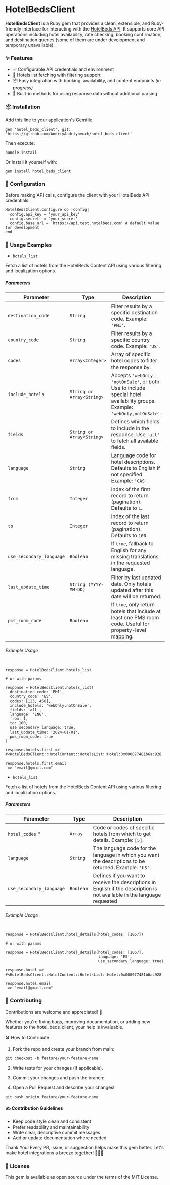 # HotelBedsClient

**HotelBedsClient** is a Ruby gem that provides a clean, extensible, and Ruby-friendly interface for interacting with the [HotelBeds API](https://developer.hotelbeds.com/). It supports core API operations including hotel availability, rate checking, booking confirmation, and destination queries (some of them are under development and temporary unavailable).

### ✨ Features

- ✅ Configurable API credentials and environment
- 🏨 Hotels list fetching with filtering support
- 📦 Easy integration with booking, availability, and content endpoints *(in progress)*
- 🧩 Built-in methods for using response data without additional parsing
### 📦 Installation

Add this line to your application's Gemfile:

```
gem 'hotel_beds_client', git: 'https://github.com/AndriyAndriyovuch/hotel_beds_client'
```
Then execute:


```
bundle install
```

Or install it yourself with:


```
gem install hotel_beds_client
```

### 🔧 Configuration

Before making API calls, configure the client with your HotelBeds API credentials:


```
HotelBedsClient.configure do |config|
  config.api_key = 'your_api_key'
  config.secret  = 'your_secret'
  config.base_url = 'https://api.test.hotelbeds.com' # default value for development
end
```

### 🚀 Usage Examples

- `hotels_list`

Fetch a list of hotels from the HotelBeds Content API using various filtering and localization options.

##### Parameters
| Parameter              | Type                  | Description |
|------------------------|-----------------------|-------------|
| `destination_code`     | `String`              | Filter results by a specific destination code. Example: `'PMI'`. |
| `country_code`         | `String`              | Filter results by a specific country code. Example: `'US'`. |
| `codes`                | `Array<Integer>`      | Array of specific hotel codes to filter the response by. |
| `include_hotels`       | `String or Array<String>` | Accepts `'webOnly'`, `'notOnSale'`, or both. Use to include special hotel availability groups. Example: `'webOnly,notOnSale'`. |
| `fields`               | `String or Array<String>` | Defines which fields to include in the response. Use `'all'` to fetch all available fields. |
| `language`             | `String`              | Language code for hotel descriptions. Defaults to English if not specified. Example: `'CAS'`. |
| `from`                 | `Integer`             | Index of the first record to return (pagination). Defaults to `1`. |
| `to`                   | `Integer`             | Index of the last record to return (pagination). Defaults to `100`. |
| `use_secondary_language` | `Boolean`          | If `true`, fallback to English for any missing translations in the requested language. |
| `last_update_time`     | `String (YYYY-MM-DD)` | Filter by last updated date. Only hotels updated after this date will be returned. |
| `pms_room_code`        | `Boolean`             | If `true`, only return hotels that include at least one PMS room code. Useful for property-level mapping. |


###### Example Usage
```

response = HotelBedsClient.hotels_list

# or with params

response = HotelBedsClient.hotels_list(
  destination_code: 'PMI',
  country_code: 'ES',
  codes: [123, 456],
  include_hotels: 'webOnly,notOnSale',
  fields: 'all',
  language: 'ENG',
  from: 1,
  to: 100,
  use_secondary_language: true,
  last_update_time: '2024-01-01',
  pms_room_code: true
)

response.hotels.first =>
#<HotelBedsClient::HotelContent::HotelsList::Hotel:0x000077481b6ac928

response.hotels.first.email
 => "email@gmail.com"
 ```

- `hotels_list`

Fetch a list of hotels from the HotelBeds Content API using various filtering and localization options.

##### Parameters
| Parameter              | Type                  | Description |
|------------------------|-----------------------|-------------|
| `hotel_codes` *     | `Array`              | Code or codes of specific hotels from which to get details. Example: `[5]`. |
| `language`         | `String`              | The language code for the language in which you want the descriptions to be returned. Example: `'US'`. |
| `use_secondary_language`                | `Boolean`      | Defines if you want to receive the descriptions in English if the description is not available in the language requested |



###### Example Usage
```

response = HotelBedsClient.hotel_details(hotel_codes: [1067])

# or with params

response = HotelBedsClient.hotel_details(hotel_codes: [1067],
                                         language: 'ES',
                                         use_secondary_language: true)

response.hotel =>
#<HotelBedsClient::HotelContent::HotelsList::Hotel:0x000077481b6ac928

response.hotel.email
 => "email@gmail.com"
 ```

### 🤝 Contributing
Contributions are welcome and appreciated! 🙌

Whether you're fixing bugs, improving documentation, or adding new features to the hotel_beds_client, your help is invaluable.

🛠 How to Contribute
1. Fork the repo and create your branch from main:

`git checkout -b feature/your-feature-name`

2. Write tests for your changes (if applicable).

3. Commit your changes and push the branch:

4. Open a Pull Request and describe your changes!

`git push origin feature/your-feature-name`

#### ✍️ Contribution Guidelines

- Keep code style clean and consistent
- Prefer readability and maintainability
- Write clear, descriptive commit messages
- Add or update documentation where needed

Thank You!
Every PR, issue, or suggestion helps make this gem better. Let's make hotel integrations a breeze together! 🔨🤖🔧


### 📄 License
This gem is available as open source under the terms of the MIT License.
